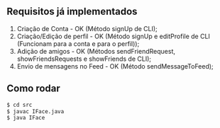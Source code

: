 ## Requisitos já implementados
1. Criação de Conta - OK (Método signUp de CLI);
2. Criação/Edição de perfil - OK (Método signUp e editProfile de CLI (Funcionam para a conta e para o perfil));
3. Adição de amigos - OK (Métodos sendFriendRequest, showFriendsRequests e showFriends de CLI);
9. Envio de mensagens no Feed - OK (Método sendMessageToFeed);

## Como rodar
```bash
$ cd src
$ javac IFace.java
$ java IFace
```
